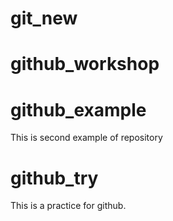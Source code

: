 # git_new
# github_workshop 
# github_example
This is second  example of repository
# github_try
This is a practice for github.
